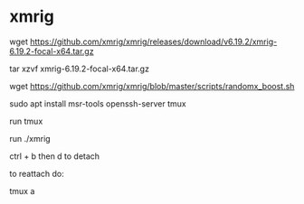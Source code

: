 # xmrig

wget https://github.com/xmrig/xmrig/releases/download/v6.19.2/xmrig-6.19.2-focal-x64.tar.gz

tar xzvf xmrig-6.19.2-focal-x64.tar.gz

wget https://github.com/xmrig/xmrig/blob/master/scripts/randomx_boost.sh

sudo apt install msr-tools openssh-server tmux


run tmux

run ./xmrig

ctrl + b then d to detach

to reattach do:

tmux a
